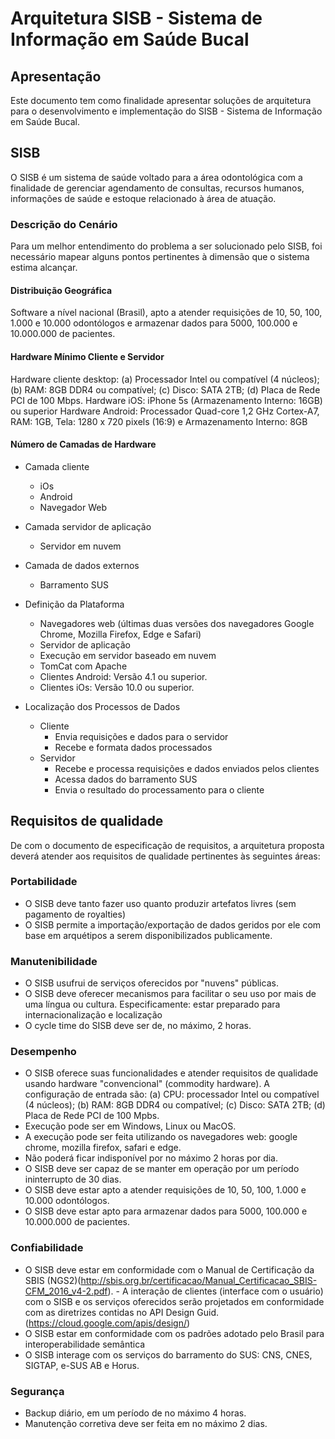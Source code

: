 # Arquitetura SISB - Sistema de Informação em Saúde Bucal

## Apresentação
Este documento tem como finalidade apresentar soluções de arquitetura para o desenvolvimento e implementação do SISB - Sistema de Informação em Saúde Bucal.

## SISB
O SISB é um sistema de saúde voltado para a área odontológica com a finalidade de gerenciar agendamento de consultas, recursos humanos, informações de saúde e estoque relacionado à área de atuação.

### Descrição do Cenário
Para um melhor entendimento do problema a ser solucionado pelo SISB, foi necessário mapear alguns pontos pertinentes à dimensão que o sistema estima alcançar.

#### Distribuição Geográfica
Software a nível nacional (Brasil), apto a atender requisições de 10, 50, 100, 1.000 e 10.000 odontólogos e armazenar dados para 5000, 100.000 e 10.000.000 de pacientes.

#### Hardware Mínimo Cliente e Servidor
Hardware cliente desktop: (a) Processador Intel ou compatível (4 núcleos); (b) RAM: 8GB DDR4 ou compatível; (c) Disco: SATA 2TB; (d) Placa de Rede PCI de 100 Mbps.
Hardware iOS: iPhone 5s (Armazenamento Interno: 16GB) ou superior
Hardware Android: Processador Quad-core 1,2 GHz Cortex-A7, RAM: 1GB, Tela: 1280 x 720 pixels (16:9) e Armazenamento Interno: 8GB

#### Número de Camadas de Hardware
- Camada cliente  
  - iOs  
  - Android  
  - Navegador Web  

- Camada servidor de aplicação  
  - Servidor em nuvem   
- Camada de dados externos   
  - Barramento SUS   
- Definição da Plataforma    
  - Navegadores web (últimas duas versões dos navegadores Google Chrome, Mozilla Firefox, Edge e Safari)    
  - Servidor de aplicação    
  - Execução em servidor baseado em nuvem   
  - TomCat com Apache  
  - Clientes Android: Versão 4.1 ou superior.    
  - Clientes iOs: Versão 10.0 ou superior.    
- Localização dos Processos de Dados     
  - Cliente     
    - Envia requisições e dados para o servidor  
    - Recebe e formata dados processados  
  - Servidor  
    - Recebe e processa requisições e dados enviados pelos clientes  
    - Acessa dados do barramento SUS  
    - Envia o resultado do processamento para o cliente  

## Requisitos de qualidade
De com o documento de especificação de requisitos, a arquitetura proposta deverá atender aos requisitos de qualidade pertinentes às seguintes áreas:

### Portabilidade
- O SISB deve tanto fazer uso quanto produzir artefatos livres (sem pagamento de royalties)
- O SISB permite a importação/exportação de dados geridos por ele com base em arquétipos a serem disponibilizados publicamente. 

### Manutenibilidade
- O SISB usufrui de serviços oferecidos por "nuvens" públicas.
- O SISB deve oferecer mecanismos para facilitar o seu uso por mais de uma língua ou cultura. Especificamente: estar preparado para internacionalização e localização
- O cycle time do SISB deve ser de, no máximo, 2 horas.

### Desempenho
- O SISB oferece suas funcionalidades e atender requisitos de qualidade usando hardware "convencional" (commodity hardware). A configuração de entrada são: (a) CPU: processador Intel ou compatível (4 núcleos); (b) RAM: 8GB DDR4 ou compatível; (c) Disco: SATA 2TB; (d) Placa de Rede PCI de 100 Mpbs.
- Execução pode ser em Windows, Linux ou MacOS.
- A execução pode ser feita utilizando os navegadores web: google chrome, mozilla firefox, safari e edge.
- Não poderá ficar indisponível por no máximo 2 horas por dia.
- O SISB deve ser capaz de se manter em operação por um período ininterrupto de 30 dias.
- O SISB deve estar apto a atender requisições de 10, 50, 100, 1.000 e 10.000 odontólogos.
- O SISB deve estar apto para armazenar dados para 5000, 100.000 e 10.000.000 de pacientes.

### Confiabilidade
- O SISB deve estar em conformidade com o Manual de Certificação da SBIS (NGS2)(http://sbis.org.br/certificacao/Manual_Certificacao_SBIS-CFM_2016_v4-2.pdf). - A interação de clientes (interface com o usuário) com o SISB e os serviços oferecidos serão projetados em conformidade com as diretrizes contidas no API Design Guid.(https://cloud.google.com/apis/design/)
- O SISB estar em conformidade com os padrões adotado pelo Brasil para interoperabilidade semântica
- O SISB interage com os serviços do barramento do SUS: CNS, CNES, SIGTAP, e-SUS AB e Horus.

### Segurança
- Backup diário, em um período de no máximo 4 horas.
- Manutenção corretiva deve ser feita em no máximo 2 dias.
